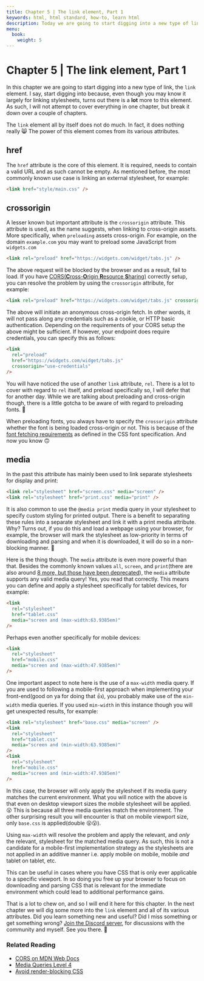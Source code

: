 ```yaml
---
title: Chapter 5 | The link element, Part 1
keywords: html, html standard, how-to, learn html
description: Today we are going to start digging into a new type of link, the link element.
menu:
  book:
    weight: 5
---
```


# Chapter 5 | The link element, Part 1

In this chapter we are going to start digging into a new type of link, the `link` element. I say, start digging into because, even though you may know it largely for linking stylesheets, turns out there is a **lot** more to this element. As such, I will not attempt to cover everything in one chapter, but break it down over a couple of chapters.

The `link` element all by itself does not do much. In fact, it does nothing really 😸 The power of this element comes from its various attributes.

## href

The `href` attribute is the core of this element. It is required, needs to contain a valid URL and as such cannot be empty. As mentioned before, the most commonly known use case is linking an external stylesheet, for example:

```html
<link href="style/main.css" />
```

## crossorigin

A lesser known but important attribute is the `crossorigin` attribute. This attribute is used, as the name suggests, when linking to cross-origin assets. More specifically, when `preloading` assets cross-origin. For example, on the domain `example.com` you may want to preload some JavaScript from `widgets.com`

```html
<link rel="preload" href="https://widgets.com/widget/tabs.js" />
```

The above request will be blocked by the browser and as a result, fail to load. If you have [CORS(**C**ross-**O**rigin **R**esource **S**haring)](https://developer.mozilla.org/en-US/docs/Web/HTTP/CORS) correctly setup, you can resolve the problem by using the `crossorigin` attribute, for example:

``` html
<link rel="preload" href="https://widgets.com/widget/tabs.js" crossorigin />
```

The above will initiate an anonymous cross-origin fetch. In other words, it will not pass along any credentials such as a cookie, or HTTP basic authentication. Depending on the requirements of your CORS setup the above might be sufficient. If however, your endpoint does require credentials, you can specify this as follows:

```html
<link
  rel="preload"
  href="https://widgets.com/widget/tabs.js"
  crossorigin="use-credentials"
/>
```

You will have noticed the use of another `link` attribute, `rel`. There is a lot to cover with regard to `rel` itself, and preload specifically so, I will defer that for another day. While we are talking about preloading and cross-origin though, there is a little gotcha to be aware of with regard to preloading fonts. 🦄

When preloading fonts, you always have to specify the `crossorigin` attribute whether the font is being loaded cross-origin or not. This is because of the [font fetching requirements](https://drafts.csswg.org/css-fonts/#font-fetching-requirements) as defined in the CSS font specification. And now you know 🙃

## media

In the past this attribute has mainly been used to link separate stylesheets for display and print:

```html
<link rel="stylesheet" href="screen.css" media="screen" />
<link rel="stylesheet" href="print.css" media="print" />
```

It is also common to use the `@media print` media query in your stylesheet to specify custom styling for printed output. There is a benefit to separating these rules into a separate stylesheet and link it with a print media attribute. Why? Turns out, if you do this and load a webpage using your browser, for example, the browser will mark the stylesheet as low-priority in terms of downloading and parsing and when it is downloaded, it will do so in a non-blocking manner. 🎉

Here is the thing though. The `media` attribute is even more powerful than that. Besides the commonly known values `all`, `screen`, and `print`(there are also around [8 more, but those have been deprecated](https://drafts.csswg.org/mediaqueries/#media-types)), the `media` attribute supports any valid media query! Yes, you read that correctly. This means you can define and apply a stylesheet specifically for tablet devices, for example:

```html
<link
  rel="stylesheet"
  href="tablet.css"
  media="screen and (max-width:63.9385em)"
/>
```

Perhaps even another specifically for mobile devices:

```html
<link
  rel="stylesheet"
  href="mobile.css"
  media="screen and (max-width:47.9385em)"
/>
```

One important aspect to note here is the use of a `max-width` media query. If you are used to following a mobile-first approach when implementing your front-end(good on ya for doing that 👍), you probably make use of the `min-width` media queries. If you used `min-width` in this instance though you will get unexpected results, for example:

```html
<link rel="stylesheet" href="base.css" media="screen" />
<link
  rel="stylesheet"
  href="tablet.css"
  media="screen and (min-width:63.9385em)"
/>
<link
  rel="stylesheet"
  href="mobile.css"
  media="screen and (min-width:47.9385em)"
/>
```

In this case, the browser will only apply the stylesheet if its media query matches the current environment. What you will notice with the above is that even on desktop viewport sizes the mobile stylesheet will be applied. 😮 This is because all three media queries match the environment. The other surprising result you will encounter is that on mobile viewport size, only `base.css` is applied(double 😮😮).

Using `max-width` will resolve the problem and apply the relevant, and _only_ the relevant, stylesheet for the matched media query. As such, this is not a candidate for a mobile-first implementation strategy as the stylesheets are not applied in an additive manner i.e. apply mobile on mobile, mobile _and_ tablet on tablet, etc.

This can be useful in cases where you have CSS that is only ever applicable to a specific viewport. In so doing you free up your browser to focus on downloading and parsing CSS that is relevant for the immediate environment which could lead to additional performance gains.

That is a lot to chew on, and so I will end it here for this chapter. In the next chapter we will dig some more into the `link` element and all of its various attributes. Did you learn something new and useful? Did I miss something or get something wrong? [Join the Discord server](https://discord.gg/XKsZbZzk6Z), for discussions with the community and myself. See you there. 🙏

### Related Reading

- [CORS on MDN Web Docs](https://developer.mozilla.org/en-US/docs/Web/HTTP/CORS)
- [Media Queries Level 4](https://drafts.csswg.org/mediaqueries/)
- [Avoid render-blocking CSS](https://web.dev/render-blocking-resources/#how-to-eliminate-render-blocking-stylesheets)
